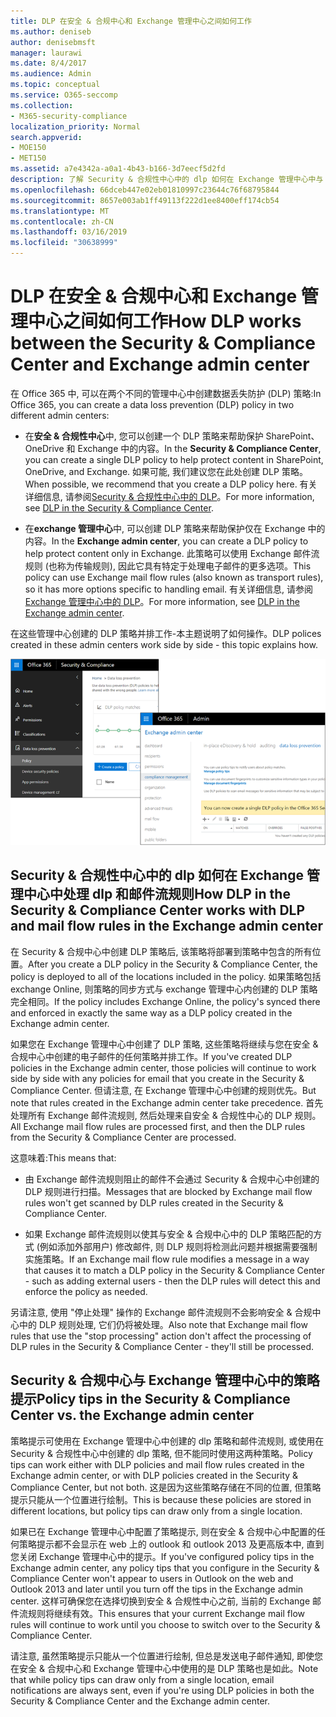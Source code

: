 ```yaml
---
title: DLP 在安全 & 合规中心和 Exchange 管理中心之间如何工作
ms.author: deniseb
author: denisebmsft
manager: laurawi
ms.date: 8/4/2017
ms.audience: Admin
ms.topic: conceptual
ms.service: O365-seccomp
ms.collection:
- M365-security-compliance
localization_priority: Normal
search.appverid:
- MOE150
- MET150
ms.assetid: a7e4342a-a0a1-4b43-b166-3d7eecf5d2fd
description: 了解 Security & 合规性中心中的 dlp 如何在 Exchange 管理中心中与 dlp 和邮件流规则 (传输规则) 结合使用。
ms.openlocfilehash: 66dceb447e02eb01810997c23644c76f68795844
ms.sourcegitcommit: 8657e003ab1ff49113f222d1ee8400eff174cb54
ms.translationtype: MT
ms.contentlocale: zh-CN
ms.lasthandoff: 03/16/2019
ms.locfileid: "30638999"
---
```

# <a name="how-dlp-works-between-the-security--compliance-center-and-exchange-admin-center"></a><span data-ttu-id="48d40-103">DLP 在安全 & 合规中心和 Exchange 管理中心之间如何工作</span><span class="sxs-lookup"><span data-stu-id="48d40-103">How DLP works between the Security & Compliance Center and Exchange admin center</span></span>

<span data-ttu-id="48d40-104">在 Office 365 中, 可以在两个不同的管理中心中创建数据丢失防护 (DLP) 策略:</span><span class="sxs-lookup"><span data-stu-id="48d40-104">In Office 365, you can create a data loss prevention (DLP) policy in two different admin centers:</span></span>
  
- <span data-ttu-id="48d40-105">在**安全 & 合规性中心**中, 您可以创建一个 DLP 策略来帮助保护 SharePoint、OneDrive 和 Exchange 中的内容。</span><span class="sxs-lookup"><span data-stu-id="48d40-105">In the **Security & Compliance Center**, you can create a single DLP policy to help protect content in SharePoint, OneDrive, and Exchange.</span></span> <span data-ttu-id="48d40-106">如果可能, 我们建议您在此处创建 DLP 策略。</span><span class="sxs-lookup"><span data-stu-id="48d40-106">When possible, we recommend that you create a DLP policy here.</span></span> <span data-ttu-id="48d40-107">有关详细信息, 请参阅[Security & 合规性中心中的 DLP](data-loss-prevention-policies.md)。</span><span class="sxs-lookup"><span data-stu-id="48d40-107">For more information, see [DLP in the Security & Compliance Center](data-loss-prevention-policies.md).</span></span>
    
- <span data-ttu-id="48d40-108">在**exchange 管理中心**中, 可以创建 DLP 策略来帮助保护仅在 Exchange 中的内容。</span><span class="sxs-lookup"><span data-stu-id="48d40-108">In the **Exchange admin center**, you can create a DLP policy to help protect content only in Exchange.</span></span> <span data-ttu-id="48d40-109">此策略可以使用 Exchange 邮件流规则 (也称为传输规则), 因此它具有特定于处理电子邮件的更多选项。</span><span class="sxs-lookup"><span data-stu-id="48d40-109">This policy can use Exchange mail flow rules (also known as transport rules), so it has more options specific to handling email.</span></span> <span data-ttu-id="48d40-110">有关详细信息, 请参阅[Exchange 管理中心中的 DLP](https://go.microsoft.com/fwlink/?linkid=852311)。</span><span class="sxs-lookup"><span data-stu-id="48d40-110">For more information, see [DLP in the Exchange admin center](https://go.microsoft.com/fwlink/?linkid=852311).</span></span>
    
<span data-ttu-id="48d40-111">在这些管理中心创建的 DLP 策略并排工作-本主题说明了如何操作。</span><span class="sxs-lookup"><span data-stu-id="48d40-111">DLP polices created in these admin centers work side by side - this topic explains how.</span></span>
  
![安全与合规中心和 Exchange 管理中心中的 DLP 页面](media/d3eaa7e7-3b16-457b-bd9c-26707f7b584f.png)
  
## <a name="how-dlp-in-the-security--compliance-center-works-with-dlp-and-mail-flow-rules-in-the-exchange-admin-center"></a><span data-ttu-id="48d40-113">Security & 合规性中心中的 dlp 如何在 Exchange 管理中心中处理 dlp 和邮件流规则</span><span class="sxs-lookup"><span data-stu-id="48d40-113">How DLP in the Security & Compliance Center works with DLP and mail flow rules in the Exchange admin center</span></span>

<span data-ttu-id="48d40-114">在 Security & 合规中心中创建 DLP 策略后, 该策略将部署到策略中包含的所有位置。</span><span class="sxs-lookup"><span data-stu-id="48d40-114">After you create a DLP policy in the Security & Compliance Center, the policy is deployed to all of the locations included in the policy.</span></span> <span data-ttu-id="48d40-115">如果策略包括 exchange Online, 则策略的同步方式与 exchange 管理中心内创建的 DLP 策略完全相同。</span><span class="sxs-lookup"><span data-stu-id="48d40-115">If the policy includes Exchange Online, the policy's synced there and enforced in exactly the same way as a DLP policy created in the Exchange admin center.</span></span> 
  
<span data-ttu-id="48d40-116">如果您在 Exchange 管理中心中创建了 DLP 策略, 这些策略将继续与您在安全 & 合规中心中创建的电子邮件的任何策略并排工作。</span><span class="sxs-lookup"><span data-stu-id="48d40-116">If you've created DLP policies in the Exchange admin center, those policies will continue to work side by side with any policies for email that you create in the Security & Compliance Center.</span></span> <span data-ttu-id="48d40-117">但请注意, 在 Exchange 管理中心中创建的规则优先。</span><span class="sxs-lookup"><span data-stu-id="48d40-117">But note that rules created in the Exchange admin center take precedence.</span></span> <span data-ttu-id="48d40-118">首先处理所有 Exchange 邮件流规则, 然后处理来自安全 & 合规性中心的 DLP 规则。</span><span class="sxs-lookup"><span data-stu-id="48d40-118">All Exchange mail flow rules are processed first, and then the DLP rules from the Security & Compliance Center are processed.</span></span>
  
<span data-ttu-id="48d40-119">这意味着:</span><span class="sxs-lookup"><span data-stu-id="48d40-119">This means that:</span></span>
  
- <span data-ttu-id="48d40-120">由 Exchange 邮件流规则阻止的邮件不会通过 Security & 合规中心中创建的 DLP 规则进行扫描。</span><span class="sxs-lookup"><span data-stu-id="48d40-120">Messages that are blocked by Exchange mail flow rules won't get scanned by DLP rules created in the Security & Compliance Center.</span></span>
    
- <span data-ttu-id="48d40-121">如果 Exchange 邮件流规则以使其与安全 & 合规中心中的 DLP 策略匹配的方式 (例如添加外部用户) 修改邮件, 则 DLP 规则将检测此问题并根据需要强制实施策略。</span><span class="sxs-lookup"><span data-stu-id="48d40-121">If an Exchange mail flow rule modifies a message in a way that causes it to match a DLP policy in the Security & Compliance Center - such as adding external users - then the DLP rules will detect this and enforce the policy as needed.</span></span>
    
<span data-ttu-id="48d40-122">另请注意, 使用 "停止处理" 操作的 Exchange 邮件流规则不会影响安全 & 合规中心中的 DLP 规则处理, 它们仍将被处理。</span><span class="sxs-lookup"><span data-stu-id="48d40-122">Also note that Exchange mail flow rules that use the "stop processing" action don't affect the processing of DLP rules in the Security & Compliance Center - they'll still be processed.</span></span>
  
## <a name="policy-tips-in-the-security--compliance-center-vs-the-exchange-admin-center"></a><span data-ttu-id="48d40-123">Security & 合规中心与 Exchange 管理中心中的策略提示</span><span class="sxs-lookup"><span data-stu-id="48d40-123">Policy tips in the Security & Compliance Center vs. the Exchange admin center</span></span>

<span data-ttu-id="48d40-124">策略提示可使用在 Exchange 管理中心中创建的 dlp 策略和邮件流规则, 或使用在 Security & 合规性中心中创建的 dlp 策略, 但不能同时使用这两种策略。</span><span class="sxs-lookup"><span data-stu-id="48d40-124">Policy tips can work either with DLP policies and mail flow rules created in the Exchange admin center, or with DLP policies created in the Security & Compliance Center, but not both.</span></span> <span data-ttu-id="48d40-125">这是因为这些策略存储在不同的位置, 但策略提示只能从一个位置进行绘制。</span><span class="sxs-lookup"><span data-stu-id="48d40-125">This is because these policies are stored in different locations, but policy tips can draw only from a single location.</span></span>
  
<span data-ttu-id="48d40-126">如果已在 Exchange 管理中心中配置了策略提示, 则在安全 & 合规中心中配置的任何策略提示都不会显示在 web 上的 outlook 和 outlook 2013 及更高版本中, 直到您关闭 Exchange 管理中心中的提示。</span><span class="sxs-lookup"><span data-stu-id="48d40-126">If you've configured policy tips in the Exchange admin center, any policy tips that you configure in the Security & Compliance Center won't appear to users in Outlook on the web and Outlook 2013 and later until you turn off the tips in the Exchange admin center.</span></span> <span data-ttu-id="48d40-127">这样可确保您在选择切换到安全 & 合规性中心之前, 当前的 Exchange 邮件流规则将继续有效。</span><span class="sxs-lookup"><span data-stu-id="48d40-127">This ensures that your current Exchange mail flow rules will continue to work until you choose to switch over to the Security & Compliance Center.</span></span>
  
<span data-ttu-id="48d40-128">请注意, 虽然策略提示只能从一个位置进行绘制, 但总是发送电子邮件通知, 即使您在安全 & 合规中心和 Exchange 管理中心中使用的是 DLP 策略也是如此。</span><span class="sxs-lookup"><span data-stu-id="48d40-128">Note that while policy tips can draw only from a single location, email notifications are always sent, even if you're using DLP policies in both the Security & Compliance Center and the Exchange admin center.</span></span>
  

